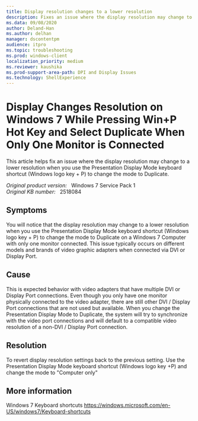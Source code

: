 ```yaml
---
title: Display resolution changes to a lower resolution
description: Fixes an issue where the display resolution may change to a lower resolution when you use the Presentation Display Mode keyboard shortcut (Windows logo key + P) to change the mode to Duplicate.
ms.data: 09/08/2020
author: Deland-Han
ms.author: delhan
manager: dscontentpm
audience: itpro
ms.topic: troubleshooting
ms.prod: windows-client
localization_priority: medium
ms.reviewer: kaushika
ms.prod-support-area-path: DPI and Display Issues
ms.technology: ShellExperience
---
```

# Display Changes Resolution on Windows 7 While Pressing Win+P Hot Key and Select Duplicate When Only One Monitor is Connected

This article helps fix an issue where the display resolution may change to a lower resolution when you use the Presentation Display Mode keyboard shortcut (Windows logo key + P) to change the mode to Duplicate.

_Original product version:_ &nbsp; Windows 7 Service Pack 1  
_Original KB number:_ &nbsp; 2518084

## Symptoms

You will notice that the display resolution may change to a lower resolution when you use the Presentation Display Mode keyboard shortcut (Windows logo key + P) to change the mode to Duplicate on a Windows 7 Computer with only one monitor connected. This issue typically occurs on different models and brands of video graphic adapters when connected via DVI or Display Port.

## Cause

This is expected behavior with video adapters that have multiple DVI or Display Port connections. Even though you only have one monitor physically connected to the video adapter, there are still other DVI / Display Port connections that are not used but available. When you change the Presentation Display Mode to Duplicate, the system will try to synchronize with the video port connections and will default to a compatible video resolution of a non-DVI / Display Port connection.

## Resolution

To revert display resolution settings back to the previous setting. Use the Presentation Display Mode keyboard shortcut (Windows logo key
+P) and change the mode to "Computer only"

## More information

Windows 7 Keyboard shortcuts
https://windows.microsoft.com/en-US/windows7/Keyboard-shortcuts

